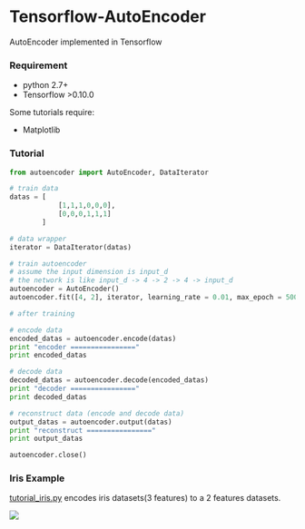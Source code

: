 # Tensorflow-AutoEncoder
AutoEncoder implemented in Tensorflow

### Requirement

+ python 2.7+
+ Tensorflow >0.10.0 

Some tutorials require:

+ Matplotlib


### Tutorial

```python
from autoencoder import AutoEncoder, DataIterator

# train data
datas = [
            [1,1,1,0,0,0],
            [0,0,0,1,1,1]
        ]

# data wrapper
iterator = DataIterator(datas)

# train autoencoder
# assume the input dimension is input_d
# the network is like input_d -> 4 -> 2 -> 4 -> input_d
autoencoder = AutoEncoder()
autoencoder.fit([4, 2], iterator, learning_rate = 0.01, max_epoch = 5000)

# after training

# encode data
encoded_datas = autoencoder.encode(datas)
print "encoder ================"
print encoded_datas 

# decode data
decoded_datas = autoencoder.decode(encoded_datas)
print "decoder ================"
print decoded_datas

# reconstruct data (encode and decode data)
output_datas = autoencoder.output(datas)
print "reconstruct ================"
print output_datas

autoencoder.close()
```

### Iris Example

[tutorial_iris.py](https://github.com/CrawlScript/Tensorflow-AutoEncoder/blob/master/tutorial_iris.py) encodes iris datasets(3 features) to a 2 features datasets.

![](https://raw.githubusercontent.com/CrawlScript/Tensorflow-AutoEncoder/master/tutorial_datasets/iris/imgs/iris.png)

